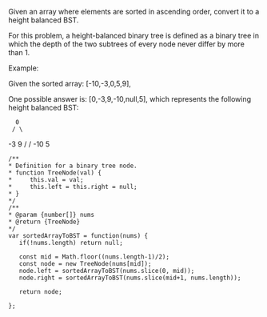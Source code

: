
Given an array where elements are sorted in ascending order, convert it to a height balanced BST.

For this problem, a height-balanced binary tree is defined as a binary tree in which the depth of the two subtrees of every node never differ by more than 1.

Example:

Given the sorted array: [-10,-3,0,5,9],

One possible answer is: [0,-3,9,-10,null,5], which represents the following height balanced BST:

      0
     / \
   -3   9
   /   /
 -10  5
 
 ```
 /**
 * Definition for a binary tree node.
 * function TreeNode(val) {
 *     this.val = val;
 *     this.left = this.right = null;
 * }
 */
/**
 * @param {number[]} nums
 * @return {TreeNode}
 */
var sortedArrayToBST = function(nums) {
    if(!nums.length) return null;
    
    const mid = Math.floor((nums.length-1)/2);
    const node = new TreeNode(nums[mid]);
    node.left = sortedArrayToBST(nums.slice(0, mid));
    node.right = sortedArrayToBST(nums.slice(mid+1, nums.length));
    
    return node;

};